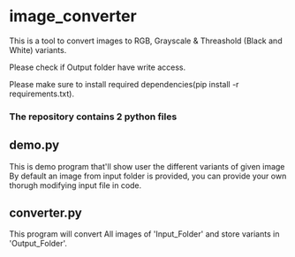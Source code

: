 # image_converter
This is a tool to convert images to RGB, Grayscale &amp; Threashold (Black and White) variants. 

Please check if Output folder have write access.

Please make sure to install required dependencies(pip install -r requirements.txt).

### The repository contains 2 python files
## demo.py
This is demo program that'll show user the different variants of given image
By default an image from input folder is provided, you can provide your own thorugh modifying input file in code.

## converter.py
This program will convert All images of 'Input_Folder' and store variants in 'Output_Folder'.

